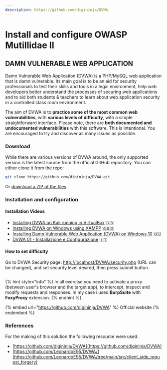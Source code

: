 ```yaml
---
description: https://github.com/digininja/DVWA
---
```


# Install and configure OWASP Mutillidae II

## DAMN VULNERABLE WEB APPLICATION

Damn Vulnerable Web Application (DVWA) is a PHP/MySQL web application that is damn vulnerable. Its main goal is to be an aid for security professionals to test their skills and tools in a legal environment, help web developers better understand the processes of securing web applications and to aid both students & teachers to learn about web application security in a controlled class room environment.

The aim of DVWA is to **practice some of the most common web vulnerabilities**, with **various levels of difficulty**, with a simple straightforward interface. Please note, there are **both documented and undocumented vulnerabilities** with this software. This is intentional. You are encouraged to try and discover as many issues as possible.

### Download

While there are various versions of DVWA around, the only supported version is the latest source from the official GitHub repository. You can either clone it from the repo:

```bash
git clone https://github.com/digininja/DVWA.git
```

Or [download a ZIP of the files](https://github.com/digininja/DVWA/archive/master.zip).

### Installation and configuration

#### Installation Videos

* [Installing DVWA on Kali running in VirtualBox](https://www.youtube.com/watch?v=WkyDxNJkgQ4) 🇬🇧
* [Installing DVWA on Windows using XAMPP](https://youtu.be/Yzksa_WjnY0) 🇬🇧🇬
* [Installing Damn Vulnerable Web Application (DVWA) on Windows 10](https://www.youtube.com/watch?v=cak2lQvBRAo) 🇬🇧
* [DVWA 01 - Installazione e Configurazione](https://www.youtube.com/watch?v=F7lX6x87gJg\&list=PLYLjKimBhcxE0u-SIQw0vwt0VM17II9M9) 🇮🇹

#### How to set difficulty

Go to DVWA Security page: [http://localhost/DVWA/security.php](http://localhost/DVWA/security.php) (URL can be changed), and set security level desired, then press submit button.

<figure><img src="../.gitbook/assets/image (62).png" alt=""><figcaption></figcaption></figure>

{% hint style="info" %}
In all exercise you need to activate a proxy (between user's browser and the target app), to intercept, inspect and modify requests and responses. In my case i used **BurpSuite** with **FoxyProxy** extension.
{% endhint %}

{% embed url="https://github.com/digininja/DVWA" %}
Official website
{% endembed %}

### References

For the making of this solution the following resource were used:

* [https://github.com/digininja/DVWA](https://github.com/digininja/DVWA)
* [https://github.com/LeonardoE95/DVWA/](https://github.com/LeonardoE95/DVWA/tree/main/src/client_side_request_forgery)
